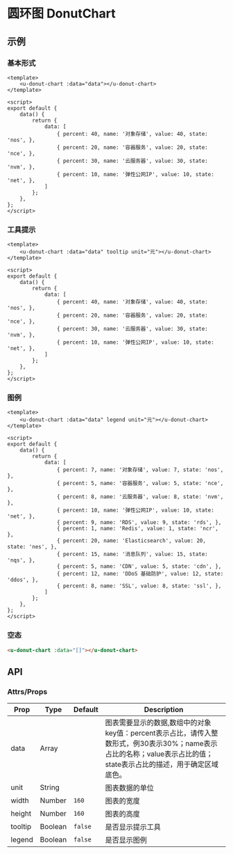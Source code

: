 # 圆环图 DonutChart

## 示例
### 基本形式

```vue
<template>
    <u-donut-chart :data="data"></u-donut-chart>
</template>

<script>
export default {
    data() {
        return {
            data: [
                { percent: 40, name: '对象存储', value: 40, state: 'nos', },
                { percent: 20, name: '容器服务', value: 20, state: 'nce', },
                { percent: 30, name: '云服务器', value: 30, state: 'nvm', },
                { percent: 10, name: '弹性公网IP', value: 10, state: 'net', },
            ]
        };
    },
};
</script>
```

### 工具提示

```vue
<template>
    <u-donut-chart :data="data" tooltip unit="元"></u-donut-chart>
</template>

<script>
export default {
    data() {
        return {
            data: [
                { percent: 40, name: '对象存储', value: 40, state: 'nos', },
                { percent: 20, name: '容器服务', value: 20, state: 'nce', },
                { percent: 30, name: '云服务器', value: 30, state: 'nvm', },
                { percent: 10, name: '弹性公网IP', value: 10, state: 'net', },
            ]
        };
    },
};
</script>
```

### 图例

```vue
<template>
    <u-donut-chart :data="data" legend unit="元"></u-donut-chart>
</template>

<script>
export default {
    data() {
        return {
            data: [
                { percent: 7, name: '对象存储', value: 7, state: 'nos', },
                { percent: 5, name: '容器服务', value: 5, state: 'nce', },
                { percent: 8, name: '云服务器', value: 8, state: 'nvm', },
                { percent: 10, name: '弹性公网IP', value: 10, state: 'net', },
                { percent: 9, name: 'RDS', value: 9, state: 'rds', },
                { percent: 1, name: 'Redis', value: 1, state: 'ncr', },
                { percent: 20, name: 'Elasticsearch', value: 20, state: 'nes', },
                { percent: 15, name: '消息队列', value: 15, state: 'nqs', },
                { percent: 5, name: 'CDN', value: 5, state: 'cdn', },
                { percent: 12, name: 'DDoS 基础防护', value: 12, state: 'ddos', },
                { percent: 8, name: 'SSL', value: 8, state: 'ssl', },
            ]
        };
    },
};
</script>
```

### 空态

```html
<u-donut-chart :data="[]"></u-donut-chart>
```

## API

### Attrs/Props

| Prop | Type | Default | Description |
| --------- | ---- | ------- | ----------- |
| data | Array |  | 图表需要显示的数据,数组中的对象key值：percent表示占比，请传入整数形式，例30表示30%；name表示占比的名称；value表示占比的值；state表示占比的描述，用于确定区域底色。|
| unit | String |  | 图表数据的单位 |
| width | Number | `160` | 图表的宽度 |
| height | Number | `160` | 图表的高度 |
| tooltip | Boolean | `false` | 是否显示提示工具 |
| legend | Boolean | `false` | 是否显示图例 |